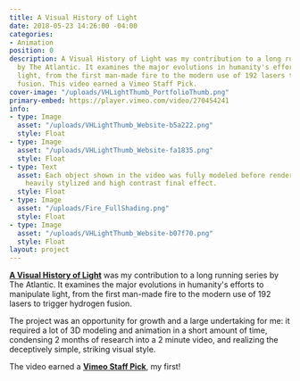 ```yaml
---
title: A Visual History of Light
date: 2018-05-23 14:26:00 -04:00
categories:
- Animation
position: 0
description: A Visual History of Light was my contribution to a long running series
  by The Atlantic. It examines the major evolutions in humanity's efforts to manipulate
  light, from the first man-made fire to the modern use of 192 lasers to trigger hydrogen
  fusion. This video earned a Vimeo Staff Pick.
cover-image: "/uploads/VHLightThumb_PortfolioThumb.png"
primary-embed: https://player.vimeo.com/video/270454241
info:
- type: Image
  asset: "/uploads/VHLightThumb_Website-b5a222.png"
  style: Float
- type: Image
  asset: "/uploads/VHLightThumb_Website-fa1835.png"
  style: Float
- type: Text
  asset: Each object shown in the video was fully modeled before rendering with the
    heavily stylized and high contrast final effect.
  style: Float
- type: Image
  asset: "/uploads/Fire_FullShading.png"
  style: Float
- type: Image
  asset: "/uploads/VHLightThumb_Website-b07f70.png"
  style: Float
layout: project
---
```


[**A Visual History of Light**](https://www.theatlantic.com/video/index/560585/visual-history-light/) was my contribution to a long running series by The Atlantic. It examines the major evolutions in humanity's efforts to manipulate light, from the first man-made fire to the modern use of 192 lasers to trigger hydrogen fusion.

The project was an opportunity for growth and a large undertaking for me: it required a lot of 3D modeling and animation in a short amount of time, condensing 2 months of research into a 2 minute video, and realizing the deceptively simple, striking visual style. 

The video earned a [**Vimeo Staff Pick**](https://vimeo.com/270454241), my first!